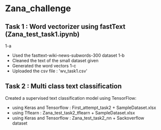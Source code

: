 # Zana_challenge

## Task 1 : Word vectorizer using fastText (Zana_test_task1.ipynb)
1-a
* Used the fasttext-wiki-news-subwords-300 dataset
1-b
* Cleaned the text of the small dataset given
* Generated the word vectors
1-c
* Uploaded the csv file : 'wv_task1.csv'

## Task 2 : Multi class text classification
Created a supervised text classification model using TensorFlow:
* using Keras and Tensorflow : First_attempt_task2 + SampleDataset.xlsx
* using Tflearn : Zana_test_task2_tflearn + SampleDataset.xlsx
* using Keras and Tensorflow : Zana_test_task2_nn + Sackoverflow dataset

